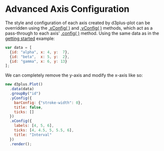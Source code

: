 # Advanced Axis Configuration

The style and configuration of each axis created by d3plus-plot can be overridden using the [.xConfig( )](https://github.com/d3plus/d3plus-plot#Plot.xConfig) and [.yConfig( )](https://github.com/d3plus/d3plus-plot#Plot.yConfig) methods, which act as a pass-through to each axis' [.config( )](https://github.com/d3plus/d3plus-axis#Axis.config) method. Using the same data as in the [getting started](https://d3plus.org/examples/d3plus-plot/getting-started/) example:

```js
var data = [
  {id: "alpha", x: 4, y:  7},
  {id: "beta",  x: 5, y:  2},
  {id: "gamma", x: 6, y: 13}
];
```

We can completely remove the y-axis and modify the x-axis like so:

```js
new d3plus.Plot()
  .data(data)
  .groupBy("id")
  .yConfig({
    barConfig: {"stroke-width": 0},
    title: false,
    ticks: []
  })
  .xConfig({
    labels: [4, 5, 6],
    ticks: [4, 4.5, 5, 5.5, 6],
    title: "Interval"
  })
  .render();
```
